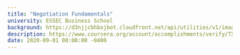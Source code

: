 ```yaml
---
title: "Negotiation Fundamentals"
university: ESSEC Business School
background: https://d3njjcbhbojbot.cloudfront.net/api/utilities/v1/imageproxy/https://coursera-university-assets.s3.amazonaws.com/a6/1e4ab0006811e588a83f1402502e3b/N_EssecBusinessSchool_HDcoursera.png?auto=format%2Ccompress&dpr=1&w=80&h=80
description: https://www.coursera.org/account/accomplishments/verify/TX7CUSNVWYXQ
date: 2020-09-01 00:00:00 -0400
---
```

